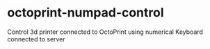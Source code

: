 # octoprint-numpad-control
Control 3d printer connected to OctoPrint using numerical Keyboard connected to server
